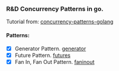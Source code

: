 ### R&D Concurrency Patterns in go.

Tutorial from: [concurrency-patterns-golang](https://medium.com/@thejasbabu/concurrency-patterns-golang-5c5e1bcd0833)

#### Patterns:
- [x] Generator Pattern. [generator](iterator)
- [x] Future Pattern. [futures](futures)
- [x] Fan In, Fan Out Pattern. [faninout](faninout)